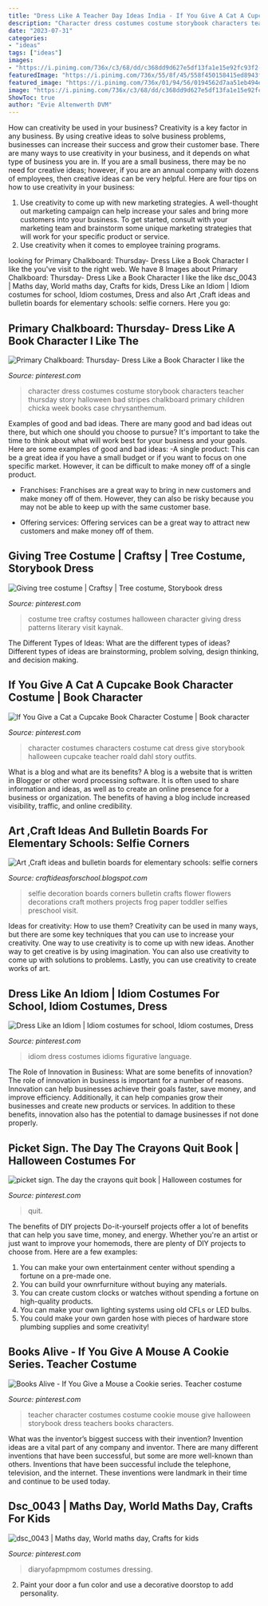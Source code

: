 ```yaml
---
title: "Dress Like A Teacher Day Ideas India - If You Give A Cat A Cupcake Book Character Costume"
description: "Character dress costumes costume storybook characters teacher thursday story halloween bad stripes chalkboard primary children chicka week books case chrysanthemum"
date: "2023-07-31"
categories:
- "ideas"
tags: ["ideas"]
images:
- "https://i.pinimg.com/736x/c3/68/dd/c368dd9d627e5df13fa1e15e92fc93f2--teacher-costumes-book-costumes.jpg"
featuredImage: "https://i.pinimg.com/736x/55/8f/45/558f450158415ed8943ff0d9e6a1ad39--tree-costume-costume-ideas.jpg"
featured_image: "https://i.pinimg.com/736x/01/94/56/0194562d7aa51eb494e2e0a5aa8d4c6a--book-character-costumes-book-characters.jpg"
image: "https://i.pinimg.com/736x/c3/68/dd/c368dd9d627e5df13fa1e15e92fc93f2--teacher-costumes-book-costumes.jpg"
ShowToc: true
author: "Evie Altenwerth DVM"
---
```



How can creativity be used in your business?
Creativity is a key factor in any business. By using creative ideas to solve business problems, businesses can increase their success and grow their customer base. There are many ways to use creativity in your business, and it depends on what type of business you are in. If you are a small business, there may be no need for creative ideas; however, if you are an annual company with dozens of employees, then creative ideas can be very helpful. Here are four tips on how to use creativity in your business: 
1) Use creativity to come up with new marketing strategies. A well-thought out marketing campaign can help increase your sales and bring more customers into your business. To get started, consult with your marketing team and brainstorm some unique marketing strategies that will work for your specific product or service. 
2) Use creativity when it comes to employee training programs.

	

		
looking for Primary Chalkboard: Thursday- Dress Like a Book Character I like the you've visit to the right web. We have 8 Images about Primary Chalkboard: Thursday- Dress Like a Book Character I like the like dsc_0043 | Maths day, World maths day, Crafts for kids, Dress Like an Idiom | Idiom costumes for school, Idiom costumes, Dress and also Art ,Craft ideas and bulletin boards for elementary schools: selfie corners. Here you go:
		
    
## Primary Chalkboard: Thursday- Dress Like A Book Character I Like The

<img loading=lazy src="https://i.pinimg.com/736x/c3/68/dd/c368dd9d627e5df13fa1e15e92fc93f2--teacher-costumes-book-costumes.jpg" onerror="this.onerror=null;this.src='https://tse4.mm.bing.net/th?id=OIP.hjJl4SFI6-d6f_zR49OnfwHaJ3&amp;pid=15.1';" alt="Primary Chalkboard: Thursday- Dress Like a Book Character I like the">

_Source: pinterest.com_

>character dress costumes costume storybook characters teacher thursday story halloween bad stripes chalkboard primary children chicka week books case chrysanthemum. 

	

Examples of good and bad ideas.
There are many good and bad ideas out there, but which one should you choose to pursue? It's important to take the time to think about what will work best for your business and your goals. Here are some examples of good and bad ideas: 
-A single product: This can be a great idea if you have a small budget or if you want to focus on one specific market. However, it can be difficult to make money off of a single product.

- Franchises: Franchises are a great way to bring in new customers and make money off of them. However, they can also be risky because you may not be able to keep up with the same customer base.

- Offering services: Offering services can be a great way to attract new customers and make money off of them.

    
## Giving Tree Costume | Craftsy | Tree Costume, Storybook Dress

<img loading=lazy src="https://i.pinimg.com/736x/55/8f/45/558f450158415ed8943ff0d9e6a1ad39--tree-costume-costume-ideas.jpg" onerror="this.onerror=null;this.src='https://tse4.mm.bing.net/th?id=OIP.szWZAyLKWr9qpq-qy5B3LQHaNC&amp;pid=15.1';" alt="Giving tree costume | Craftsy | Tree costume, Storybook dress">

_Source: pinterest.com_

>costume tree craftsy costumes halloween character giving dress patterns literary visit kaynak. 

	

The Different Types of Ideas: What are the different types of ideas?
Different types of ideas are brainstorming, problem solving, design thinking, and decision making.

    
## If You Give A Cat A Cupcake Book Character Costume | Book Character

<img loading=lazy src="https://i.pinimg.com/736x/01/94/56/0194562d7aa51eb494e2e0a5aa8d4c6a--book-character-costumes-book-characters.jpg" onerror="this.onerror=null;this.src='https://tse3.mm.bing.net/th?id=OIP.1CYW-YymeFRBQecnl9rwdgHaJ4&amp;pid=15.1';" alt="If You Give a Cat a Cupcake Book Character Costume | Book character">

_Source: pinterest.com_

>character costumes characters costume cat dress give storybook halloween cupcake teacher roald dahl story outfits. 

	

What is a blog and what are its benefits?
A blog is a website that is written in Blogger or other word processing software. It is often used to share information and ideas, as well as to create an online presence for a business or organization. The benefits of having a blog include increased visibility, traffic, and online credibility.

    
## Art ,Craft Ideas And Bulletin Boards For Elementary Schools: Selfie Corners

<img loading=lazy src="https://2.bp.blogspot.com/-szJK8s2W_IA/WkJUdNrkMiI/AAAAAAAADQE/fGrhc2jFdGItam0mzkEyrdR1QR4UETMOACEwYBhgL/s1600/IMG-20170429-WA0007.jpg" onerror="this.onerror=null;this.src='https://tse3.mm.bing.net/th?id=OIP.DLrpBG9RJf7wZ9d3FmwyUgHaNJ&amp;pid=15.1';" alt="Art ,Craft ideas and bulletin boards for elementary schools: selfie corners">

_Source: craftideasforschool.blogspot.com_

>selfie decoration boards corners bulletin crafts flower flowers decorations craft mothers projects frog paper toddler selfies preschool visit. 

	

Ideas for creativity: How to use them?
Creativity can be used in many ways, but there are some key techniques that you can use to increase your creativity. One way to use creativity is to come up with new ideas. Another way to get creative is by using imagination. You can also use creativity to come up with solutions to problems. Lastly, you can use creativity to create works of art.

    
## Dress Like An Idiom | Idiom Costumes For School, Idiom Costumes, Dress

<img loading=lazy src="https://i.pinimg.com/736x/7c/50/64/7c5064eae3ab21c4c28f0395e5b3f056.jpg" onerror="this.onerror=null;this.src='https://tse4.mm.bing.net/th?id=OIP.KrgavnjXABYRXMMARL5nmAHaJ4&amp;pid=15.1';" alt="Dress Like an Idiom | Idiom costumes for school, Idiom costumes, Dress">

_Source: pinterest.com_

>idiom dress costumes idioms figurative language. 

	

The Role of Innovation in Business: What are some benefits of innovation?
The role of innovation in business is important for a number of reasons. Innovation can help businesses achieve their goals faster, save money, and improve efficiency. Additionally, it can help companies grow their businesses and create new products or services. In addition to these benefits, innovation also has the potential to damage businesses if not done properly.

    
## Picket Sign. The Day The Crayons Quit Book | Halloween Costumes For

<img loading=lazy src="https://i.pinimg.com/736x/0e/50/12/0e5012eed3028fb8505a1daec55233a4.jpg" onerror="this.onerror=null;this.src='https://tse3.mm.bing.net/th?id=OIP.djATftwqe6yyycZHgMtHcgHaHa&amp;pid=15.1';" alt="picket sign. The day the crayons quit book | Halloween costumes for">

_Source: pinterest.com_

>quit. 

	

The benefits of DIY projects
Do-it-yourself projects offer a lot of benefits that can help you save time, money, and energy. Whether you're an artist or just want to improve your homemods, there are plenty of DIY projects to choose from. Here are a few examples: 
1. You can make your own entertainment center without spending a fortune on a pre-made one. 
2. You can build your ownrfurniture without buying any materials. 
3. You can create custom clocks or watches without spending a fortune on high-quality products. 
4. You can make your own lighting systems using old CFLs or LED bulbs. 
5. You could make your own garden hose with pieces of hardware store plumbing supplies and some creativity!

    
## Books Alive - If You Give A Mouse A Cookie Series. Teacher Costume

<img loading=lazy src="https://i.pinimg.com/736x/39/3b/c0/393bc09856ae8bcbdfe4bad370bdda07.jpg" onerror="this.onerror=null;this.src='https://tse1.mm.bing.net/th?id=OIP.x1W59tvbIyCQudXMRj2KIwHaHa&amp;pid=15.1';" alt="Books Alive - If You Give a Mouse a Cookie series. Teacher costume">

_Source: pinterest.com_

>teacher character costumes costume cookie mouse give halloween storybook dress teachers books characters. 

	

What was the inventor’s biggest success with their invention?
Invention ideas are a vital part of any company and inventor. There are many different inventions that have been successful, but some are more well-known than others. Inventions that have been successful include the telephone, television, and the internet. These inventions were landmark in their time and continue to be used today.

    
## Dsc_0043 | Maths Day, World Maths Day, Crafts For Kids

<img loading=lazy src="https://i.pinimg.com/736x/1d/00/61/1d0061e4f375c72b7e9434b2f19dcda5.jpg" onerror="this.onerror=null;this.src='https://tse2.mm.bing.net/th?id=OIP.5awbZnJOKWizgTzqUL5bNwHaLJ&amp;pid=15.1';" alt="dsc_0043 | Maths day, World maths day, Crafts for kids">

_Source: pinterest.com_

>diaryofapmpmom costumes dressing. 

	

2. Paint your door a fun color and use a decorative doorstop to add personality.

